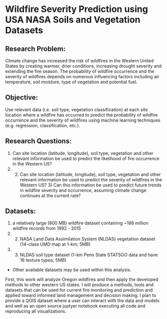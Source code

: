 # Wildfire Severity Prediction using USA NASA Soils and Vegetation Datasets 

## Research Problem:
Climate change has increased the risk of wildfires in the Western United States by creating warmer, drier conditions, increasing drought severity and extending the fire season. The probability of wildfire occurrence and the severity of wildfires depends on numerous influencing factors including air temperature, soil moisture, type of vegetation and potential fuel. 

## Objective: 
Use relevant data (i.e. soil type, vegetation classification) at each site location where a wildfire has occurred to predict the probability of wildfire occurrence and the severity of wildfires using machine learning techniques (e.g. regression, classification, etc.). 

## Research Questions:
1) Can site location (latitude, longitude), soil type, vegetation and other relevant information be used to predict the likelihood of fire occurrence in the Western US? 
2) 2) Can site location (latitude, longitude), soil type, vegetation and other relevant information be used to predict the severity of wildfires in the Western US? 3) Can this information be used to predict future trends in wildfire severity and occurrence, assuming climate change continues at the current rate?
 
## Datasets: 
1) a relatively large (800 MB) wildfire dataset containing ~188 million wildfire records from 1992 - 2015
2) 2) NASA Land Data Assimilation System (NLDAS) vegetation dataset (14-class UMD map at 1-km; 5MB)
3) 3) NLDAS soil type dataset (1-km Penn State STATSGO data and have 16 texture types; 5MB)
* Other available datasets may be used within this analysis. 

First, this work will analyze Oregon wildfires and then apply the developed methods to other western US states. I will produce a methods, tools and datasets that can be used for current fire monitoring and prediction and applied toward informed land management and decision making. I plan to provide a QGIS dataset where a user can interact with the data and models and well as an open source juptyer notebook executing all code and reproducing all visualizations. 
